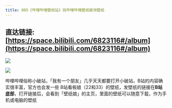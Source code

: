 ```yaml
---
title: 005《哔哩哔哩壁纸站》找哔哩哔哩壁纸娘领壁纸
---
```




## 直达链接: [https://space.bilibili.com/6823116#/album](https://space.bilibili.com/6823116#/album)



![](https://www.v2fy.com/asset/super-web/bi-dibu.png)


![](https://www.v2fy.com/asset/super-web/bizhi-008.png)

哔哩哔哩俗称小破站，「我有一个朋友」几乎天天都要打开小破站，B站的内容确实很丰富，官方也会发一些 B站看板娘（22和33）的壁纸，发壁纸的链接在**B站底部**，打开链接后，会看到「壁纸娘」的主页，里面的壁纸可以随意下载，作为手机或电脑的壁纸